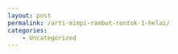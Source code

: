 ```yaml
---
layout: post
permalink: /arti-mimpi-rambut-rontok-1-helai/
categories:
    - Uncategorized
---
```


